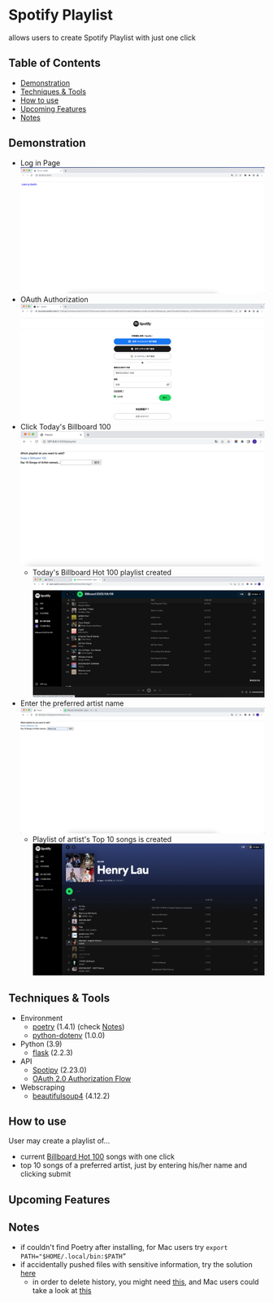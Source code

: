 # Spotify Playlist

allows users to create Spotify Playlist with just one click

## Table of Contents

* [Demonstration](https://github.com/Pammy737/Spotify_Playlist#demonstration)
* [Techniques & Tools](https://github.com/Pammy737/Spotify_Playlist#techniques--tools)
* [How to use](https://github.com/Pammy737/Spotify_Playlist#how-to-use)
* [Upcoming Features](https://github.com/Pammy737/Spotify_Playlist#upcoming-features)
* [Notes](https://github.com/Pammy737/Spotify_Playlist#notes)

## Demonstration
* Log in Page
  ![log in](https://github.com/Pammy737/Spotify_Playlist/blob/main/images/1.png)
* OAuth Authorization
  ![Authorization](https://github.com/Pammy737/Spotify_Playlist/blob/main/images/2.png)
* Click Today's Billboard 100
  ![click Billboard100](https://github.com/Pammy737/Spotify_Playlist/blob/main/images/6.png)
   * Today's Billboard Hot 100 playlist created
   ![billboard playlist](https://github.com/Pammy737/Spotify_Playlist/blob/main/images/3.png)
* Enter the preferred artist name
  ![enter artist name](https://github.com/Pammy737/Spotify_Playlist/blob/main/images/4.png)
   * Playlist of artist's Top 10 songs is created
   ![artist playlist](https://github.com/Pammy737/Spotify_Playlist/blob/main/images/5.png)
   

## Techniques & Tools

* Environment
    * [poetry](https://python-poetry.org/docs/#installation) (1.4.1) (check [Notes]())
    * [python-dotenv](https://pypi.org/project/python-dotenv/) (1.0.0)
* Python (3.9)
    * [flask](https://flask.palletsprojects.com/en/2.2.x/) (2.2.3)
* API
    * [Spotipy](https://spotipy.readthedocs.io/en/2.22.1/) (2.23.0)
    * [OAuth 2.0 Authorization Flow](https://developer.spotify.com/documentation/web-api/tutorials/code-flow)
* Webscraping
    * [beautifulsoup4](https://pypi.org/project/beautifulsoup4/) (4.12.2)

## How to use

User may create a playlist of...

* current [Billboard Hot 100](https://www.billboard.com/charts/hot-100/) songs with one click
* top 10 songs of a preferred artist, just by entering his/her name and clicking submit

## Upcoming Features

## Notes
* if couldn't find Poetry after installing, for Mac users try ```export PATH="$HOME/.local/bin:$PATH”```
* if accidentally pushed files with sensitive information, try the solution [here](https://daily-dev-tips.com/posts/removing-a-env-file-from-git-history/)
  * in order to delete history, you might need [this](https://www.educative.io/answers/the-fatal-refusing-to-merge-unrelated-histories-git-error), and Mac users could take a look at [this](https://gist.github.com/kenandersen/2042103942473af82dd2)  
